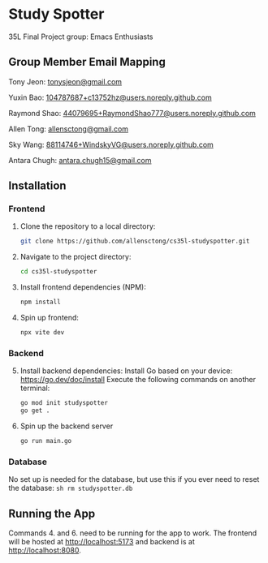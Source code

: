 # Study Spotter

35L Final Project group: Emacs Enthusiasts

## Group Member Email Mapping

Tony Jeon: tonysjeon@gmail.com

Yuxin Bao: 104787687+c13752hz@users.noreply.github.com

Raymond Shao: 44079695+RaymondShao777@users.noreply.github.com

Allen Tong: allensctong@gmail.com

Sky Wang: 88114746+WindskyVG@users.noreply.github.com

Antara Chugh: antara.chugh15@gmail.com

## Installation
### Frontend
1. Clone the repository to a local directory:
    ```sh
    git clone https://github.com/allensctong/cs35l-studyspotter.git
    ```
2. Navigate to the project directory:
    ```sh
    cd cs35l-studyspotter
    ```
3. Install frontend dependencies (NPM):
    ```sh
    npm install
    ```

4. Spin up frontend:
    ```sh
    npx vite dev
    ```

### Backend
5. Install backend dependencies:
Install Go based on your device: https://go.dev/doc/install
Execute the following commands on another terminal:
    ```sh
    go mod init studyspotter
    go get .
    ```
6. Spin up the backend server
    ```sh
    go run main.go
    ```

### Database
No set up is needed for the database, but use this if you ever need to reset the database:
    ```sh
    rm studyspotter.db
    ```

## Running the App
Commands 4. and 6. need to be running for the app to work. The frontend will be hosted at [http://localhost:5173](http://localhost:5173/) and backend is at [http://localhost:8080](http://localhost:8080/).
